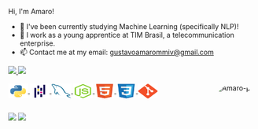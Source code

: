 Hi, I'm Amaro!

- 🔭 I've been currently studying Machine Learning (specifically NLP)!
- 💼 I work as a young apprentice at TIM Brasil, a telecommunication enterprise.  
- 📫 Contact me at my email: gustavoamarommiv@gmail.com

<div align="left">
  <a href="https://github.com/amarogusta">
  <img height="180em" src="https://github-readme-stats.vercel.app/api?username=AmaroGusta&theme=radical"/>
    <img height="180em" src="https://github-readme-stats.vercel.app/api/top-langs/?username=AmaroGusta&layout=compact&langs_count=4&theme=radical"/>
</div>
<div style="display: inline_block"><br>
  <img align="center" alt="Amaro-Python" height="30" width="40" src="https://raw.githubusercontent.com/devicons/devicon/master/icons/python/python-original.svg">
  <img align="center" alt="Amaro-Pandas" height="30" width="40" src="https://raw.githubusercontent.com/devicons/devicon/master/icons/pandas/pandas-original.svg">
  <img align="center" alt="Amaro-MySql" height="30" width="40" src="https://raw.githubusercontent.com/devicons/devicon/master/icons/mysql/mysql-original.svg">
  <img align="center" alt="Amaro-Node" height="30" width="40" src="https://raw.githubusercontent.com/devicons/devicon/master/icons/nodejs/nodejs-plain.svg">
  <img align="center" alt="Amaro-HTML" height="30" width="40" src="https://raw.githubusercontent.com/devicons/devicon/master/icons/html5/html5-original.svg">
  <img align="center" alt="Amaro-CSS" height="30" width="40" src="https://raw.githubusercontent.com/devicons/devicon/master/icons/css3/css3-original.svg">
  <img align="center" alt="Amaro-Git" height="30" width="40" src="https://raw.githubusercontent.com/devicons/devicon/master/icons/git/git-original.svg">
  <img align="right" alt="Amaro-pic" height="120" style="border-radius:55px;" src="https://i.pinimg.com/564x/7f/32/0d/7f320d587540a1d97ecd813f3c16ce54.jpg?width=676&height=676">
</div>
  
  ##
 
<div> 
  <a href="https://www.instagram.com/amarogusta/" target="_blank"><img src="https://img.shields.io/badge/-Instagram-%23E4405F?style=for-the-badge&logo=instagram&logoColor=white" target="_blank"></a>
  <a href="https://www.linkedin.com/in/gustavo-amaro-b2714b1b4/" target="_blank"><img src="https://img.shields.io/badge/-LinkedIn-%230077B5?style=for-the-badge&logo=linkedin&logoColor=white" target="_blank"></a> 
</div>
